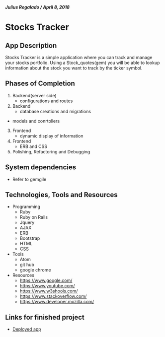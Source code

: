 ***Julius Regalado / April 8, 2018***
# Stocks Tracker
## App Description
Stocks Tracker is a simple application where you can track and manage your stocks portfolio. Using a Stock_quotes(gem) you will be able to lookup information about the stock you want to track by the ticker symbol.
## Phases of Completion
1. Backend(server side)
	- configurations and routes
2. Backend
	- database creations and migrations
  - models and conrtollers
3. Frontend
	- dynamic display of information
4. Frontend
	- ERB and CSS
5. Polishing, Refactoring and Debugging
## System dependencies
  - Refer to gemgile
## Technologies, Tools and Resources
- Programming
	- Ruby
	- Ruby on Rails
	- Jquery
	- AJAX
	- ERB
	- Bootstrap
	- HTML
	- CSS
- Tools
	- Atom
	- git hub
	- google chrome
- Resources
	- https://www.google.com/
	- https://www.youtube.com/
	- https://www.w3shools.com/
	- https://www.stackoverflow.com/
	- https://www.developer.mozilla.com/
## Links for finished project
  - [Deployed app](https://julius-stocks-tracker.herokuapp.com/)
